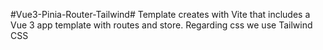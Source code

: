 #Vue3-Pinia-Router-Tailwind#
Template creates with Vite that includes a Vue 3 app template with routes and store. Regarding css we use Tailwind CSS
